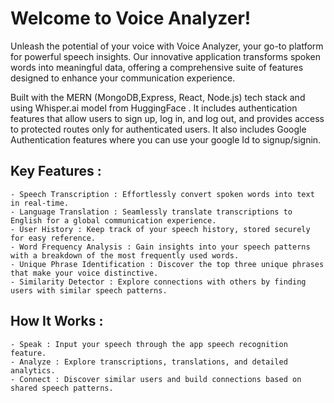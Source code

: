 # Welcome to Voice Analyzer!

Unleash the potential of your voice with Voice Analyzer, your go-to platform for powerful speech insights. Our innovative application transforms spoken words into meaningful data, offering a comprehensive suite of features designed to enhance your communication experience.

Built with the MERN (MongoDB,Express, React, Node.js) tech stack and using Whisper.ai model from HuggingFace . It includes authentication features that allow users to sign up, log in, and log out, and provides access to protected routes only for authenticated users. It also includes Google Authentication features where you can use your google Id to signup/signin.

## Key Features :

    - Speech Transcription : Effortlessly convert spoken words into text in real-time.
    - Language Translation : Seamlessly translate transcriptions to English for a global communication experience.
    - User History : Keep track of your speech history, stored securely for easy reference.
    - Word Frequency Analysis : Gain insights into your speech patterns with a breakdown of the most frequently used words.
    - Unique Phrase Identification : Discover the top three unique phrases that make your voice distinctive.
    - Similarity Detector : Explore connections with others by finding users with similar speech patterns.

## How It Works :

    - Speak : Input your speech through the app speech recognition feature.
    - Analyze : Explore transcriptions, translations, and detailed analytics.
    - Connect : Discover similar users and build connections based on shared speech patterns.

